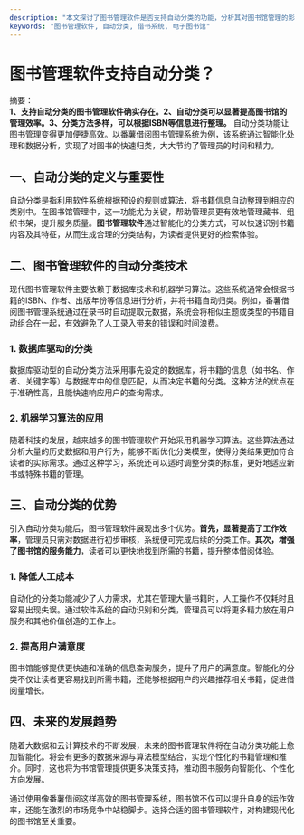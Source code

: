 ```yaml
---
description: "本文探讨了图书管理软件是否支持自动分类的功能，分析其对图书馆管理的影响，以及如何提高借阅效率。"
keywords: "图书管理软件, 自动分类, 借书系统, 电子图书馆"
---
```

# 图书管理软件支持自动分类？

摘要：  
**1、支持自动分类的图书管理软件确实存在。2、自动分类可以显著提高图书馆的管理效率。3、分类方法多样，可以根据ISBN等信息进行整理。** 自动分类功能让图书管理变得更加便捷高效。以番薯借阅图书管理系统为例，该系统通过智能化处理和数据分析，实现了对图书的快速归类，大大节约了管理员的时间和精力。

## 一、自动分类的定义与重要性

自动分类是指利用软件系统根据预设的规则或算法，将书籍信息自动整理到相应的类别中。在图书馆管理中，这一功能尤为关键，帮助管理员更有效地管理藏书、组织书架，提升服务质量。**图书管理软件**通过智能化的分类方式，可以快速识别书籍内容及其特征，从而生成合理的分类结构，为读者提供更好的检索体验。

## 二、图书管理软件的自动分类技术

现代图书管理软件主要依赖于数据库技术和机器学习算法。这些系统通常会根据书籍的ISBN、作者、出版年份等信息进行分析，并将书籍自动归类。例如，番薯借阅图书管理系统通过在录书时自动提取元数据，系统会将相似主题或类型的书籍自动组合在一起，有效避免了人工录入带来的错误和时间浪费。

### 1. 数据库驱动的分类

数据库驱动型的自动分类方法采用事先设定的数据库，将书籍的信息（如书名、作者、关键字等）与数据库中的信息匹配，从而决定书籍的分类。这种方法的优点在于准确性高，且能快速响应用户的查询需求。

### 2. 机器学习算法的应用

随着科技的发展，越来越多的图书管理软件开始采用机器学习算法。这些算法通过分析大量的历史数据和用户行为，能够不断优化分类模型，使得分类结果更加符合读者的实际需求。通过这种学习，系统还可以适时调整分类的标准，更好地适应新书或特殊书籍的管理。

## 三、自动分类的优势

引入自动分类功能后，图书管理软件展现出多个优势。**首先，显著提高了工作效率**，管理员只需对数据进行初步审核，系统便可完成后续的分类工作。**其次，增强了图书馆的服务能力**，读者可以更快地找到所需的书籍，提升整体借阅体验。

### 1. 降低人工成本

自动化的分类功能减少了人力需求，尤其在管理大量书籍时，人工操作不仅耗时且容易出现失误。通过软件系统的自动识别和分类，管理员可以将更多精力放在用户服务和其他价值创造的工作上。

### 2. 提高用户满意度

图书馆能够提供更快速和准确的信息查询服务，提升了用户的满意度。智能化的分类不仅让读者更容易找到所需书籍，还能够根据用户的兴趣推荐相关书籍，促进借阅量增长。

## 四、未来的发展趋势

随着大数据和云计算技术的不断发展，未来的图书管理软件将在自动分类功能上愈加智能化。将会有更多的数据来源与算法模型结合，实现个性化的书籍管理和推介。同时，这也将为书馆管理提供更多决策支持，推动图书服务向智能化、个性化方向发展。

通过使用像番薯借阅这样高效的图书管理系统，图书馆不仅可以提升自身的运作效率，还能在激烈的市场竞争中站稳脚步。选择合适的图书管理软件，对构建现代化的图书馆至关重要。
